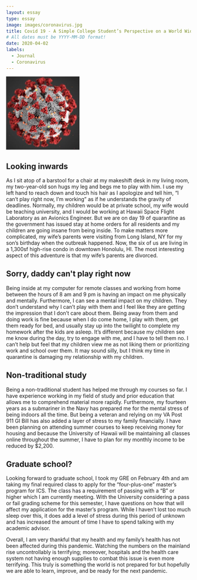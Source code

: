 ```yaml
---
layout: essay
type: essay
image: images/coronavirus.jpg
title: Covid 19 - A Simple College Student’s Perspective on a World Wide Infection
# All dates must be YYYY-MM-DD format!
date: 2020-04-02
labels:
  - Journal
  - Coronavirus
---
```


<img class="ui medium left floated image" src="../images/coronavirus.jpg" alt="" width="200" />

## Looking inwards

As I sit atop of a barstool for a chair at my makeshift desk in my living room, my two-year-old son hugs my leg and begs me to play with him.  I use my left hand to reach down and touch his hair as I apologize and tell him, “I can’t play right now, I’m working” as if he understands the gravity of deadlines.  Normally, my children would be at private school, my wife would be teaching university, and I would be working at Hawaii Space Flight Laboratory as an Avionics Engineer.  But we are on day 19 of quarantine as the government has issued stay at home orders for all residents and my children are going insane from being inside.  To make matters more complicated, my wife’s parents were visiting from Long Island, NY for my son’s birthday when the outbreak happened.  Now, the six of us are living in a 1,300sf high-rise condo in downtown Honolulu, HI.  The most interesting aspect of this adventure is that my wife’s parents are divorced.

## Sorry, daddy can't play right now

Being inside at my computer for remote classes and working from home between the hours of 8 am and 9 pm is having an impact on me physically and mentally.  Furthermore, I can see a mental impact on my children.  They don’t understand why I can’t play with them and I feel like they are getting the impression that I don’t care about them.  Being away from them and doing work is fine because when I do come home, I play with them, get them ready for bed, and usually stay up into the twilight to complete my homework after the kids are asleep.  It’s different because my children see me know during the day, try to engage with me, and I have to tell them no.  I can’t help but feel that my children view me as not liking them or prioritizing work and school over them.  It may sound silly, but I think my time in quarantine is damaging my relationship with my children.

## Non-traditional study

Being a non-traditional student has helped me through my courses so far.  I have experience working in my field of study and prior education that allows me to comprehend material more rapidly.  Furthermore, my fourteen years as a submariner in the Navy has prepared me for the mental stress of being indoors all the time.  But being a veteran and relying on my VA Post 911 GI Bill has also added a layer of stress to my family financially.  I have been planning on attending summer courses to keep receiving money for housing and because the University of Hawaii will be maintaining all classes online throughout the summer, I have to plan for my monthly income to be reduced by $2,200.

## Graduate school?

Looking forward to graduate school, I took my GRE on February 4th and am taking my final required class to apply for the “four-plus-one” master’s program for ICS.  The class has a requirement of passing with a “B” or higher which I am currently meeting.  With the University considering a pass or fail grading scheme for this semester, I have questions on how that will affect my application for the master’s program.  While I haven’t lost too much sleep over this, it does add a level of stress during this period of unknown and has increased the amount of time I have to spend talking with my academic advisor.

Overall, I am very thankful that my health and my family’s health has not been affected during this pandemic.  Watching the numbers on the mainland rise uncontrollably is terrifying; moreover, hospitals and the health care system not having enough supplies to combat this issue is even more terrifying.  This truly is something the world is not prepared for but hopefully we are able to learn, improve, and be ready for the next pandemic.
